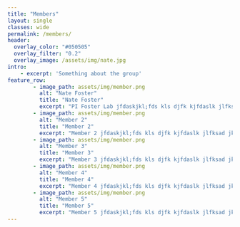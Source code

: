 ```yaml
---
title: "Members"
layout: single
classes: wide
permalink: /members/
header:
  overlay_color: "#050505"
  overlay_filter: "0.2"
  overlay_image: /assets/img/nate.jpg
intro:
    - excerpt: 'Something about the group'
feature_row:
        - image_path: assets/img/member.png
          alt: "Nate Foster"
          title: "Nate Foster"
          excerpt: "PI Foster Lab jfdaskjkl;fds kls djfk kjfdaslk jlfksad jkl jfsakl jlkfds jlk; jfaskdl; "
        - image_path: assets/img/member.png
          alt: "Member 2"
          title: "Member 2"
          excerpt: "Member 2 jfdaskjkl;fds kls djfk kjfdaslk jlfksad jkl jfsakl jlkfds jlk; jfaskdl; "
        - image_path: assets/img/member.png
          alt: "Member 3"
          title: "Member 3"
          excerpt: "Member 3 jfdaskjkl;fds kls djfk kjfdaslk jlfksad jkl jfsakl jlkfds jlk; jfaskdl; "
        - image_path: assets/img/member.png
          alt: "Member 4"
          title: "Member 4"
          excerpt: "Member 4 jfdaskjkl;fds kls djfk kjfdaslk jlfksad jkl jfsakl jlkfds jlk; jfaskdl; "
        - image_path: assets/img/member.png
          alt: "Member 5"
          title: "Member 5"
          excerpt: "Member 5 jfdaskjkl;fds kls djfk kjfdaslk jlfksad jkl jfsakl jlkfds jlk; jfaskdl; "
---
```

